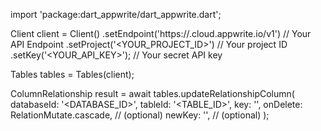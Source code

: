 import 'package:dart_appwrite/dart_appwrite.dart';

Client client = Client()
    .setEndpoint('https://<REGION>.cloud.appwrite.io/v1') // Your API Endpoint
    .setProject('<YOUR_PROJECT_ID>') // Your project ID
    .setKey('<YOUR_API_KEY>'); // Your secret API key

Tables tables = Tables(client);

ColumnRelationship result = await tables.updateRelationshipColumn(
    databaseId: '<DATABASE_ID>',
    tableId: '<TABLE_ID>',
    key: '',
    onDelete: RelationMutate.cascade, // (optional)
    newKey: '', // (optional)
);

